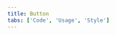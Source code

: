 ```yaml
---
title: Button
tabs: ['Code', 'Usage', 'Style']
---
```



<component 
    name="Primary button"
    component="button"
    variation="button--primary" 
    experimental="true"
    hasReactVersion="true"
    >
</component>
<component 
    name="Secondary button"
    component="button"
    variation="button--secondary" 
    experimental="true"
    hasReactVersion="true"
    >
</component>
<component 
    name="Tertiary button"
    component="button"
    variation="button--tertiary" 
    experimental="true"
    hasReactVersion="true"
    >
</component>
<component 
    name="Ghost button"
    component="button"
    variation="button--ghost" 
    experimental="true"
    hasReactVersion="true"
    >
</component>
<component 
    name="Danger button"
    component="button"
    variation="button--danger--primary" 
    experimental="true"
    hasReactVersion="true"
    >
</component>
<component 
    name="Small primary button"
    component="button"
    variation="button--primary--small" 
    experimental="true"
    hasReactVersion="true"
    >
</component>
<component 
    name="Small secondary button"
    component="button"
    variation="button--secondary--small" 
    experimental="true"
    hasReactVersion="true"
    >
</component>
<component 
    name="Small tertiary button"
    component="button"
    variation="button--tertiary--small" 
    experimental="true"
    hasReactVersion="true"
    >
</component>
<component 
    name="Small ghost button"
    component="button"
    variation="button--ghost--small" 
    experimental="true"
    hasReactVersion="true"
    >
</component>
<component 
    name="Small danger button"
    component="button"
    variation="button--danger--primary--small" 
    experimental="true"
    hasReactVersion="true"
    >
</component>
<component-docs component="button" experimental="true"
hasReactVersion="true"></component-docs>
